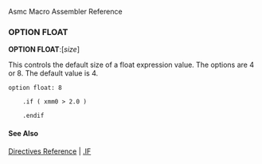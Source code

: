 Asmc Macro Assembler Reference

### OPTION FLOAT

**OPTION FLOAT**:[_size_]

This controls the default size of a float expression value. The options are 4 or 8. The default value is 4.

```assembly
option float: 8

    .if ( xmm0 > 2.0 )

    .endif
```

#### See Also

[Directives Reference](readme.md) | [.IF](dot_if.md)
